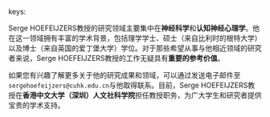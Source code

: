 keys:<Serge HOEFEIJZERS>


Serge HOEFEIJZERS教授的研究领域主要集中在**神经科学**和**认知神经心理学**。他在这一领域拥有丰富的学术背景，包括理学学士、硕士（来自比利时的根特大学）以及博士（来自英国的爱丁堡大学）学位。对于那些希望从事与他相近领域的研究者来说，Serge HOEFEIJZERS教授的工作无疑具有**重要的参考价值**。

如果您有兴趣了解更多关于他的研究成果和领域，可以通过发送电子邮件至`sergehoefeijzers@cuhk.edu.cn`与他取得联系。目前，Serge HOEFEIJZERS教授在**香港中文大学（深圳）人文社科学院**担任教授职务，为广大学生和研究者提供宝贵的学术支持。